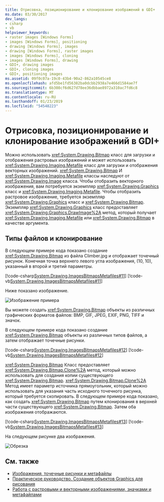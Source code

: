 ```yaml
---
title: Отрисовка, позиционирование и клонирование изображений в GDI+
ms.date: 03/30/2017
dev_langs:
- csharp
- vb
helpviewer_keywords:
- raster images [Windows Forms]
- images [Windows Forms], positioning
- drawing [Windows Forms], images
- drawing [Windows Forms], raster images
- images [Windows Forms], cloning
- images [Windows Forms], drawing
- GDI+, drawing images
- GDI+, cloning images
- GDI+, positioning images
ms.assetid: 09f0c07a-19c0-43b4-90a2-862a10545ce8
ms.openlocfilehash: afd5be1fd56382ba0dcbb2938a7e466d1584ae7f
ms.sourcegitcommit: 6b308cf6d627d78ee36dbbae8972a310ac7fd6c8
ms.translationtype: MT
ms.contentlocale: ru-RU
ms.lasthandoff: 01/23/2019
ms.locfileid: "54548223"
---
```

# <a name="drawing-positioning-and-cloning-images-in-gdi"></a>Отрисовка, позиционирование и клонирование изображений в GDI+
Можно использовать <xref:System.Drawing.Bitmap> класс для загрузки и отображения растровых изображений и может использовать <xref:System.Drawing.Imaging.Metafile> класс для загрузки и отображения векторных изображений. <xref:System.Drawing.Bitmap> И <xref:System.Drawing.Imaging.Metafile> классы наследуют от <xref:System.Drawing.Image> класса. Чтобы отобразить векторного изображения, вам потребуется экземпляр <xref:System.Drawing.Graphics> класс и <xref:System.Drawing.Imaging.Metafile>. Чтобы отобразить растровое изображение, требуется экземпляр <xref:System.Drawing.Graphics> класс и <xref:System.Drawing.Bitmap>. Экземпляр <xref:System.Drawing.Graphics> класс предоставляет <xref:System.Drawing.Graphics.DrawImage%2A> метод, который получает <xref:System.Drawing.Imaging.Metafile> или <xref:System.Drawing.Bitmap> в качестве аргумента.  
  
## <a name="file-types-and-cloning"></a>Типы файлов и клонирование  
 В следующем примере кода показано создание <xref:System.Drawing.Bitmap> из файла Climber.jpg и отображает точечный рисунок. Конечная точка верхнего левого угла изображения, (10, 10), указанный в второй и третий параметры.  
  
 [!code-csharp[System.Drawing.ImagesBitmapsMetafiles#11](../../../../samples/snippets/csharp/VS_Snippets_Winforms/System.Drawing.ImagesBitmapsMetafiles/CS/Class1.cs#11)]
 [!code-vb[System.Drawing.ImagesBitmapsMetafiles#11](../../../../samples/snippets/visualbasic/VS_Snippets_Winforms/System.Drawing.ImagesBitmapsMetafiles/VB/Class1.vb#11)]  
  
 Ниже показано изображение.  
  
 ![Изображение примера](../../../../docs/framework/winforms/advanced/media/aboutgdip03-art04.gif "AboutGdip03_Art04")  
  
 Вы можете создать <xref:System.Drawing.Bitmap> объекты из различных графических форматов файлов: BMP, GIF, JPEG, EXIF, PNG, TIFF и значок.  
  
 В следующем примере кода показано создание <xref:System.Drawing.Bitmap> объекты из различных типов файлов, а затем отображает точечные рисунки.  
  
 [!code-csharp[System.Drawing.ImagesBitmapsMetafiles#12](../../../../samples/snippets/csharp/VS_Snippets_Winforms/System.Drawing.ImagesBitmapsMetafiles/CS/Class1.cs#12)]
 [!code-vb[System.Drawing.ImagesBitmapsMetafiles#12](../../../../samples/snippets/visualbasic/VS_Snippets_Winforms/System.Drawing.ImagesBitmapsMetafiles/VB/Class1.vb#12)]  
  
 <xref:System.Drawing.Bitmap> Класс предоставляет <xref:System.Drawing.Bitmap.Clone%2A> метод, который можно использовать для создания копии существующего <xref:System.Drawing.Bitmap>. <xref:System.Drawing.Bitmap.Clone%2A> Метод имеет параметр источника прямоугольник, который можно использовать для указания часть исходного точечного рисунка, который требуется скопировать. В следующем примере кода показано, как создать <xref:System.Drawing.Bitmap> путем клонирования в верхней части существующего <xref:System.Drawing.Bitmap>. Затем оба изображения отображаются.  
  
 [!code-csharp[System.Drawing.ImagesBitmapsMetafiles#13](../../../../samples/snippets/csharp/VS_Snippets_Winforms/System.Drawing.ImagesBitmapsMetafiles/CS/Class1.cs#13)]
 [!code-vb[System.Drawing.ImagesBitmapsMetafiles#13](../../../../samples/snippets/visualbasic/VS_Snippets_Winforms/System.Drawing.ImagesBitmapsMetafiles/VB/Class1.vb#13)]  
  
 На следующем рисунке два изображения.  
  
 ![Обрезка](../../../../docs/framework/winforms/advanced/media/aboutgdip03-art05.gif "AboutGdip03_Art05")  
  
## <a name="see-also"></a>См. также
- [Изображения, точечные рисунки и метафайлы](../../../../docs/framework/winforms/advanced/images-bitmaps-and-metafiles.md)
- [Практическое руководство. Создание объектов Graphics для рисования](../../../../docs/framework/winforms/advanced/how-to-create-graphics-objects-for-drawing.md)
- [Работа с растровыми и векторными изображениями, значками и метафайлами](../../../../docs/framework/winforms/advanced/working-with-images-bitmaps-icons-and-metafiles.md)
